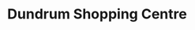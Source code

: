 ---
title: "Dundrum Shopping Centre"
url: /dundrum/dundrum-shopping-centre/
shop: Einkaufszentrum
---